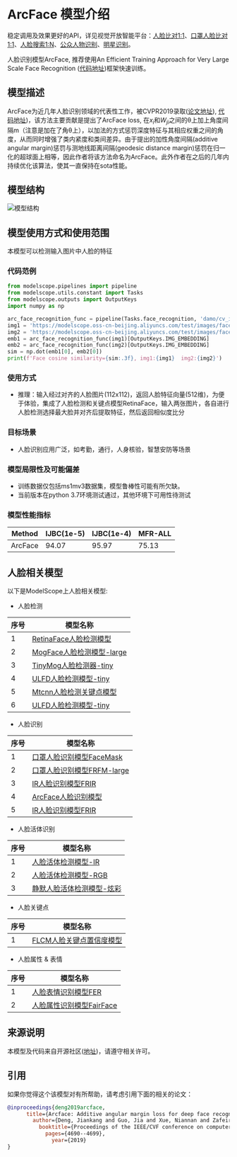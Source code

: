 
# ArcFace 模型介绍
稳定调用及效果更好的API，详见视觉开放智能平台：[人脸比对1:1](https://vision.aliyun.com/experience/detail?tagName=facebody&children=CompareFace&spm=a2cio.27993362)、[口罩人脸比对1:1](https://vision.aliyun.com/experience/detail?tagName=facebody&children=CompareFaceWithMask&spm=a2cio.27993362)、[人脸搜索1:N](https://vision.aliyun.com/experience/detail?tagName=facebody&children=SearchFace&spm=a2cio.27993362)、[公众人物识别](https://vision.aliyun.com/experience/detail?tagName=facebody&children=RecognizePublicFace&spm=a2cio.27993362)、[明星识别](https://vision.aliyun.com/experience/detail?tagName=facebody&children=DetectCelebrity&spm=a2cio.27993362)。

人脸识别模型ArcFace, 推荐使用An Efficient Training Approach for Very Large Scale Face Recognition ([代码地址](https://github.com/tiandunx/FFC))框架快速训练。


## 模型描述

ArcFace为近几年人脸识别领域的代表性工作，被CVPR2019录取([论文地址](https://openaccess.thecvf.com/content_CVPR_2019/papers/Deng_ArcFace_Additive_Angular_Margin_Loss_for_Deep_Face_Recognition_CVPR_2019_paper.pdf)), [代码地址](https://github.com/deepinsight/insightface/tree/master/recognition/arcface_torch))，该方法主要贡献是提出了ArcFace loss, 在$x_i$和$W_{ji}$之间的θ上加上角度间隔m（注意是加在了角θ上），以加法的方式惩罚深度特征与其相应权重之间的角度，从而同时增强了类内紧度和类间差异。由于提出的加性角度间隔(additive angular margin)惩罚与测地线距离间隔(geodesic distance margin)惩罚在归一化的超球面上相等，因此作者将该方法命名为ArcFace。此外作者在之后的几年内持续优化该算法，使其一直保持在sota性能。

## 模型结构
![模型结构](https://modelscope.cn/api/v1/models/damo/cv_ir50_face-recognition_arcface/repo?Revision=master&FilePath=arcface.jpg&View=true)

## 模型使用方式和使用范围
本模型可以检测输入图片中人脸的特征

### 代码范例
```python
from modelscope.pipelines import pipeline
from modelscope.utils.constant import Tasks
from modelscope.outputs import OutputKeys
import numpy as np

arc_face_recognition_func = pipeline(Tasks.face_recognition, 'damo/cv_ir50_face-recognition_arcface')
img1 = 'https://modelscope.oss-cn-beijing.aliyuncs.com/test/images/face_recognition_1.png'
img2 = 'https://modelscope.oss-cn-beijing.aliyuncs.com/test/images/face_recognition_2.png'
emb1 = arc_face_recognition_func(img1)[OutputKeys.IMG_EMBEDDING]
emb2 = arc_face_recognition_func(img2)[OutputKeys.IMG_EMBEDDING]
sim = np.dot(emb1[0], emb2[0])
print(f'Face cosine similarity={sim:.3f}, img1:{img1}  img2:{img2}')
```

### 使用方式
- 推理：输入经过对齐的人脸图片(112x112)，返回人脸特征向量(512维)，为便于体验，集成了人脸检测和关键点模型RetinaFace，输入两张图片，各自进行人脸检测选择最大脸并对齐后提取特征，然后返回相似度比分


### 目标场景
- 人脸识别应用广泛，如考勤，通行，人身核验，智慧安防等场景


### 模型局限性及可能偏差
- 训练数据仅包括ms1mv3数据集，模型鲁棒性可能有所欠缺。
- 当前版本在python 3.7环境测试通过，其他环境下可用性待测试

### 模型性能指标

| Method | IJBC(1e-5) | IJBC(1e-4) | MFR-ALL |
| ------------ | ------------ | ------------ | ------------ |
| ArcFace | 94.07  | 95.97 | 75.13 |


## 人脸相关模型

以下是ModelScope上人脸相关模型:

- 人脸检测

| 序号 | 模型名称 |
| ------------ | ------------ |
| 1 | [RetinaFace人脸检测模型](https://modelscope.cn/models/damo/cv_resnet50_face-detection_retinaface/summary) |
| 2 | [MogFace人脸检测模型-large](https://modelscope.cn/models/damo/cv_resnet101_face-detection_cvpr22papermogface/summary) |
| 3 | [TinyMog人脸检测器-tiny](https://modelscope.cn/models/damo/cv_manual_face-detection_tinymog/summary) |
| 4 | [ULFD人脸检测模型-tiny](https://modelscope.cn/models/damo/cv_manual_face-detection_ulfd/summary) |
| 5 | [Mtcnn人脸检测关键点模型](https://modelscope.cn/models/damo/cv_manual_face-detection_mtcnn/summary) |
| 6 | [ULFD人脸检测模型-tiny](https://modelscope.cn/models/damo/cv_manual_face-detection_ulfd/summary) |


- 人脸识别

| 序号 | 模型名称 |
| ------------ | ------------ |
| 1 | [口罩人脸识别模型FaceMask](https://modelscope.cn/models/damo/cv_resnet_face-recognition_facemask/summary) |
| 2 | [口罩人脸识别模型FRFM-large](https://modelscope.cn/models/damo/cv_manual_face-recognition_frfm/summary) |
| 3 | [IR人脸识别模型FRIR](https://modelscope.cn/models/damo/cv_manual_face-recognition_frir/summary) |
| 4 | [ArcFace人脸识别模型](https://modelscope.cn/models/damo/cv_ir50_face-recognition_arcface/summary) |
| 5 | [IR人脸识别模型FRIR](https://modelscope.cn/models/damo/cv_manual_face-recognition_frir/summary) |

- 人脸活体识别

| 序号 | 模型名称 |
| ------------ | ------------ |
| 1 | [人脸活体检测模型-IR](https://modelscope.cn/models/damo/cv_manual_face-liveness_flir/summary) |
| 2 | [人脸活体检测模型-RGB](https://modelscope.cn/models/damo/cv_manual_face-liveness_flrgb/summary) |
| 3 | [静默人脸活体检测模型-炫彩](https://modelscope.cn/models/damo/cv_manual_face-liveness_flxc/summary) |

- 人脸关键点

| 序号 | 模型名称 |
| ------------ | ------------ |
| 1 | [FLCM人脸关键点置信度模型](https://modelscope.cn/models/damo/cv_manual_facial-landmark-confidence_flcm/summary) |

- 人脸属性 & 表情


| 序号 | 模型名称 |
| ------------ | ------------ |
| 1 | [人脸表情识别模型FER](https://modelscope.cn/models/damo/cv_vgg19_facial-expression-recognition_fer/summary) |
| 2 | [人脸属性识别模型FairFace](https://modelscope.cn/models/damo/cv_resnet34_face-attribute-recognition_fairface/summary) |

## 来源说明
本模型及代码来自开源社区([地址](https://github.com/deepinsight/insightface))，请遵守相关许可。

## 引用
如果你觉得这个该模型对有所帮助，请考虑引用下面的相关的论文：

```BibTeX
@inproceedings{deng2019arcface,
      title={Arcface: Additive angular margin loss for deep face recognition},
        author={Deng, Jiankang and Guo, Jia and Xue, Niannan and Zafeiriou, Stefanos},
          booktitle={Proceedings of the IEEE/CVF conference on computer vision and pattern recognition},
            pages={4690--4699},
              year={2019}
}
```

